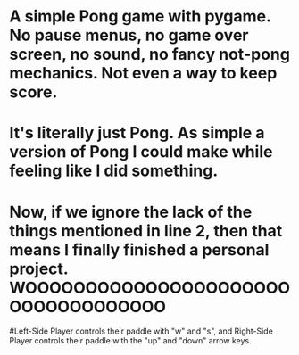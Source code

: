 
# A simple Pong game with pygame. No pause menus, no game over screen, no sound, no fancy not-pong mechanics. Not even a way to keep score. 
# It's literally just Pong. As simple a version of Pong I could make while feeling like I did something. 
# Now, if we ignore the lack of the things mentioned in line 2, then that means I finally finished a personal project. WOOOOOOOOOOOOOOOOOOOOOOOOOOOOOOOOOOO

#Left-Side Player controls their paddle with "w" and "s", and Right-Side Player controls their paddle with the "up" and "down" arrow keys.
